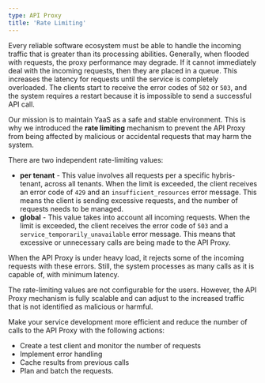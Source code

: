 ```yaml
---
type: API Proxy
title: 'Rate Limiting'
---
```


Every reliable software ecosystem must be able to handle the incoming traffic that is greater than its processing abilities. Generally, when flooded with requests, the proxy performance may degrade. If it cannot immediately deal with the incoming requests, then they are placed in a queue. This increases the latency for requests until the service is completely overloaded. The clients start to receive the error codes of `502` or `503`, and the system requires a restart because it is impossible to send a successful API call.

Our mission is to maintain YaaS as a safe and stable environment. This is why we introduced the **rate limiting** mechanism to prevent the API Proxy from being affected by malicious or accidental requests that may harm the system.

There are two independent rate-limiting values:
+ **per tenant** - This value involves all requests per a specific hybris-tenant, across all tenants. When the limit is exceeded, the client receives an error code of `429` and an `insufficient_resources` error message. This means the client is sending excessive requests, and the number of requests needs to be managed.
+ **global** - This value takes into account all incoming requests. When the limit is exceeded, the client receives the error code of `503` and a `service_temporarily_unavailable` error message. This means that excessive or unnecessary calls are being made to the API Proxy.

When the API Proxy is under heavy load, it rejects some of the incoming requests with these errors. Still, the system processes as many calls as it is capable of, with minimum latency.

The rate-limiting values are not configurable for the users. However, the API Proxy mechanism is fully scalable and can adjust to the increased traffic that is not identified as malicious or harmful.

Make your service development more efficient and reduce the number of calls to the API Proxy with the following actions:
+ Create a test client and monitor the number of requests
+ Implement error handling
+ Cache results from previous calls
+ Plan and batch the requests.
